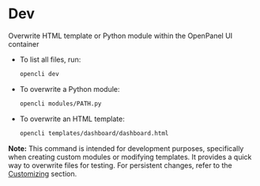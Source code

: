# Dev

Overwrite HTML template or Python module within the OpenPanel UI container

- To list all files, run:
  ```bash
  opencli dev
  ```
- To overwrite a Python module:
  ```bash
  opencli modules/PATH.py
  ```
- To overwrite an HTML template:
  ```bash
  opencli templates/dashboard/dashboard.html
  ```

**Note:** This command is intended for development purposes, specifically when creating custom modules or modifying templates. It provides a quick way to overwrite files for testing. For persistent changes, refer to the [Customizing](/customize.html) section.
